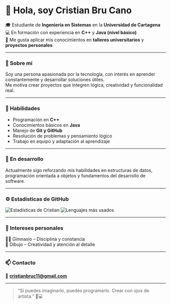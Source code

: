 # 👋 Hola, soy Cristian Bru Cano

🎓 Estudiante de **Ingeniería en Sistemas** en la **Universidad de Cartagena**  
💻 En formación con experiencia en **C++** y **Java (nivel básico)**  
🧩 Me gusta aplicar mis conocimientos en **talleres universitarios** y **proyectos personales**

---

### 🚀 Sobre mí
Soy una persona apasionada por la tecnología, con interés en aprender constantemente y desarrollar soluciones útiles.  
Me motiva crear proyectos que integren lógica, creatividad y funcionalidad real.

---

### 💼 Habilidades
- Programación en **C++**
- Conocimientos básicos en **Java**
- Manejo de **Git y GitHub**
- Resolución de problemas y pensamiento lógico
- Trabajo en equipo y adaptación al aprendizaje

---

### 🧠 En desarrollo
Actualmente sigo reforzando mis habilidades en estructuras de datos, programación orientada a objetos y fundamentos del desarrollo de software.

---

### ⚙️ Estadísticas de GitHub
![Estadísticas de Cristian](https://github-readme-stats.vercel.app/api?username=brucristian&show_icons=true&theme=default)
![Lenguajes más usados](https://github-readme-stats.vercel.app/api/top-langs/?username=brucristian&layout=compact&theme=default)

---

### 🎯 Intereses personales
🏋️‍♂️ Gimnasio – Disciplina y constancia  
🎨 Dibujo – Creatividad y atención al detalle

---

### 📫 Contacto
📧 **cristianbruc11@gmail.com**

---

> “Si puedes imaginarlo, puedes programarlo. Crear con ojos de artista.” 🎨💻
